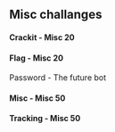 ## Misc challanges

#### Crackit - Misc 20

#### Flag - Misc 20

Password - The future bot

#### Misc - Misc 50

#### Tracking - Misc 50

